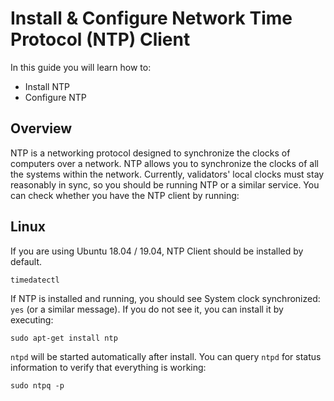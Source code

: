 # Install & Configure Network Time Protocol (NTP) Client

In this guide you will learn how to:

* Install NTP
* Configure NTP

## Overview

NTP is a networking protocol designed to synchronize the clocks of computers over a network. NTP allows you to synchronize the clocks of all the systems within the network. Currently, validators' local clocks must stay reasonably in sync, so you should be running NTP or a similar service. You can check whether you have the NTP client by running:

## Linux

If you are using Ubuntu 18.04 / 19.04, NTP Client should be installed by default.

```
timedatectl
```

If NTP is installed and running, you should see System clock synchronized: `yes` (or a similar message). If you do not see it, you can install it by executing:

```
sudo apt-get install ntp
```

`ntpd` will be started automatically after install. You can query `ntpd` for status information to verify that everything is working:

```
sudo ntpq -p
```
